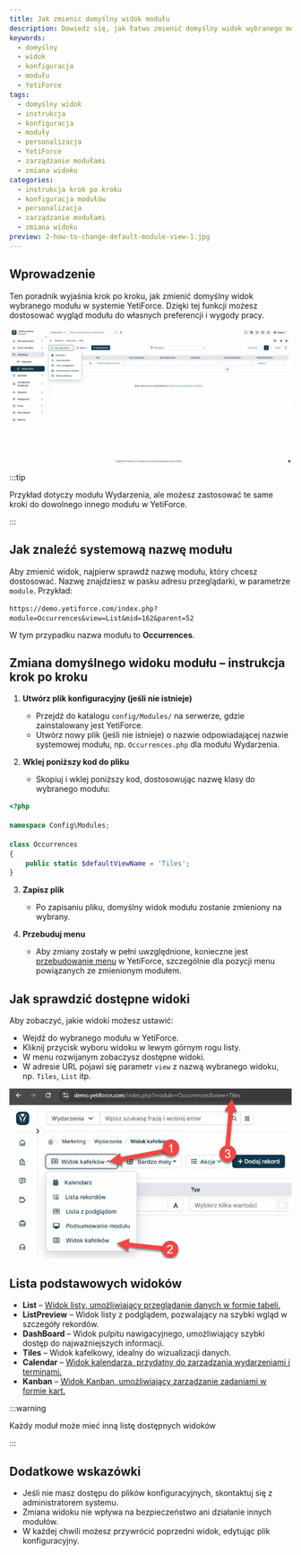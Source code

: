 ```yaml
---
title: Jak zmienić domyślny widok modułu
description: Dowiedz się, jak łatwo zmienić domyślny widok wybranego modułu w YetiForce.
keywords:
  - domyślny
  - widok
  - konfiguracja
  - modułu
  - YetiForce
tags:
  - domyślny widok
  - instrukcja
  - konfiguracja
  - moduły
  - personalizacja
  - YetiForce
  - zarządzanie modułami
  - zmiana widoku
categories:
  - instrukcja krok po kroku
  - konfiguracja modułów
  - personalizacja
  - zarządzanie modułami
  - zmiana widoku
preview: 2-how-to-change-default-module-view-1.jpg
---
```


## Wprowadzenie

Ten poradnik wyjaśnia krok po kroku, jak zmienić domyślny widok wybranego modułu w systemie YetiForce. Dzięki tej funkcji możesz dostosować wygląd modułu do własnych preferencji i wygody pracy.

![2-how-to-change-default-module-view-1.jpg](2-how-to-change-default-module-view-1.jpg)

:::tip

Przykład dotyczy modułu Wydarzenia, ale możesz zastosować te same kroki do dowolnego innego modułu w YetiForce.

:::

## Jak znaleźć systemową nazwę modułu

Aby zmienić widok, najpierw sprawdź nazwę modułu, który chcesz dostosować. Nazwę znajdziesz w pasku adresu przeglądarki, w parametrze `module`. Przykład:

`https://demo.yetiforce.com/index.php?module=Occurrences&view=List&mid=162&parent=52`

W tym przypadku nazwa modułu to **Occurrences**.

## Zmiana domyślnego widoku modułu – instrukcja krok po kroku

1. **Utwórz plik konfiguracyjny (jeśli nie istnieje)**

   - Przejdź do katalogu `config/Modules/` na serwerze, gdzie zainstalowany jest YetiForce.
   - Utwórz nowy plik (jeśli nie istnieje) o nazwie odpowiadającej nazwie systemowej modułu, np. `Occurrences.php` dla modułu Wydarzenia.

2. **Wklej poniższy kod do pliku**
   - Skopiuj i wklej poniższy kod, dostosowując nazwę klasy do wybranego modułu:

```php
<?php

namespace Config\Modules;

class Occurrences
{
	public static $defaultViewName = 'Tiles';
}

```

3. **Zapisz plik**

   - Po zapisaniu pliku, domyślny widok modułu zostanie zmieniony na wybrany.

4. **Przebuduj menu**

   - Aby zmiany zostały w pełni uwzględnione, konieczne jest [przebudowanie menu](/administrator-guides/standard-modules/menu/#przebudowanie-menu) w YetiForce, szczególnie dla pozycji menu powiązanych ze zmienionym modułem.

## Jak sprawdzić dostępne widoki

Aby zobaczyć, jakie widoki możesz ustawić:

- Wejdź do wybranego modułu w YetiForce.
- Kliknij przycisk wyboru widoku w lewym górnym rogu listy.
- W menu rozwijanym zobaczysz dostępne widoki.
- W adresie URL pojawi się parametr `view` z nazwą wybranego widoku, np. `Tiles`, `List` itp.

![2-how-to-change-default-module-view-2.jpg](2-how-to-change-default-module-view-2.jpg)

## Lista podstawowych widoków

- **List** – [Widok listy, umożliwiający przeglądanie danych w formie tabeli.](/user-guides/interface-guide/list-view/)
- **ListPreview** – Widok listy z podglądem, pozwalający na szybki wgląd w szczegóły rekordów.
- **DashBoard** – Widok pulpitu nawigacyjnego, umożliwiający szybki dostęp do najważniejszych informacji.
- **Tiles** – Widok kafelkowy, idealny do wizualizacji danych.
- **Calendar** – [Widok kalendarza, przydatny do zarządzania wydarzeniami i terminami.](/user-guides/interface-guide/calendar-view/)
- **Kanban** – [Widok Kanban, umożliwiający zarządzanie zadaniami w formie kart.](/user-guides/interface-guide/kanban-view/)

:::warning

Każdy moduł może mieć inną listę dostępnych widoków

:::

## Dodatkowe wskazówki

- Jeśli nie masz dostępu do plików konfiguracyjnych, skontaktuj się z administratorem systemu.
- Zmiana widoku nie wpływa na bezpieczeństwo ani działanie innych modułów.
- W każdej chwili możesz przywrócić poprzedni widok, edytując plik konfiguracyjny.

